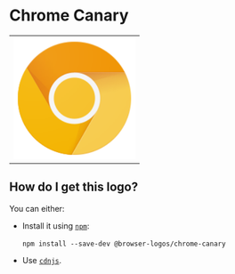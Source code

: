 # Chrome Canary

<table>
    <tr height=230>
        <td>
            <a href="https://github.com/alrra/browser-logos/tree/1ab4f413ddbdf3d1582cbcfbc84907ce451ded47/src/chrome-canary">
                <img width=220 src="https://raw.githubusercontent.com/alrra/browser-logos/1ab4f413ddbdf3d1582cbcfbc84907ce451ded47/src/chrome-canary/chrome-canary.svg?sanitize=true" alt="Chrome Canary browser logo">
            </a>
        </td>
    </tr>
</table>

## How do I get this logo?

You can either:

* Install it using [`npm`][npm]:

  `npm install --save-dev @browser-logos/chrome-canary`

* Use [`cdnjs`][cdnjs].

<!-- Link labels: -->

[cdnjs]: https://cdnjs.com/libraries/browser-logos
[npm]: https://www.npmjs.com/
